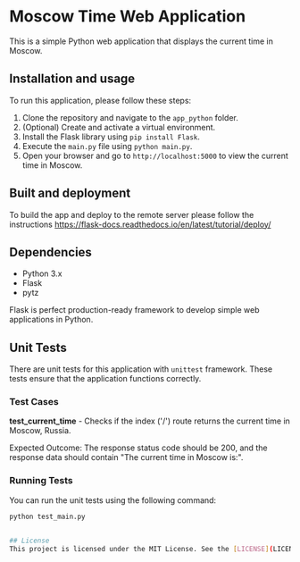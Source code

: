 # Moscow Time Web Application
This is a simple Python web application that displays the current time in Moscow.

## Installation and usage
To run this application, please follow these steps:

1. Clone the repository and navigate to the `app_python` folder.
2. (Optional) Create and activate a virtual environment.
3. Install the Flask library using `pip install Flask`.
4. Execute the `main.py` file using `python main.py`.
5. Open your browser and go to `http://localhost:5000` to view the current time in Moscow.

## Built and deployment
To build the app and deploy to the remote server please follow the instructions https://flask-docs.readthedocs.io/en/latest/tutorial/deploy/


## Dependencies
- Python 3.x
- Flask
- pytz

Flask is perfect production-ready framework to develop simple web applications in Python.

## Unit Tests

There are unit tests for this application with `unittest` framework. These tests ensure that the application functions correctly.

### Test Cases

**test_current_time** - Checks if the index ('/') route returns the current time in Moscow, Russia.

Expected Outcome: The response status code should be 200, and the response data should contain "The current time in Moscow is:".

### Running Tests

You can run the unit tests using the following command:

```bash
python test_main.py


## License
This project is licensed under the MIT License. See the [LICENSE](LICENSE) file for more information.

